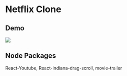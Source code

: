 # Netflix Clone 

## Demo

<img src = "netflixgif.gif"/>

## Node Packages

React-Youtube, React-indiana-drag-scroll, movie-trailer


